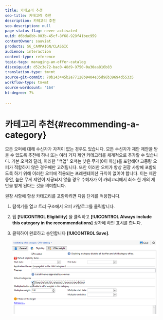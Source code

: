 ```yaml
---
title: 카테고리 추천
seo-title: 카테고리 추천
description: 카테고리 추천
seo-description: null
page-status-flag: never-activated
uuid: d6bda8bb-003b-45cf-8f68-928f41bec959
contentOwner: sauviat
products: SG_CAMPAIGN/CLASSIC
audience: interaction
content-type: reference
topic-tags: managing-an-offer-catalog
discoiquuid: d52c3e72-bac0-48d9-9750-0a30aa816b83
translation-type: tm+mt
source-git-commit: 70b143445b2e77128b9404e35d96b39694d55335
workflow-type: tm+mt
source-wordcount: '164'
ht-degree: 7%

---
```



# 카테고리 추천{#recommending-a-category}

모든 오퍼에 대해 수신자가 자격이 없는 경우도 있습니다. 모든 수신자가 제안 제안을 받을 수 있도록 추천에 하나 또는 여러 가지 제안 카테고리를 체계적으로 추가할 수 있습니다. 기본 오퍼와 달리, 이러한 &quot;백업&quot; 오퍼는 낮은 무게(0이 아님)를 포함해야 고중량 오퍼가 적합하지 않은 경우에만 고려됩니다. 또한 이러한 오퍼가 항상 권장 사항에 포함되도록 하기 위해 이러한 오퍼에 적용되는 프레젠테이션 규칙이 없어야 합니다. 이는 제안 동안, 높은 무게 제안이 제공되지 않을 경우 수혜자가 이 카테고리에서 최소 한 개의 제안을 받게 된다는 것을 의미합니다.

권장 사항에 항상 카테고리를 포함하려면 다음 단계를 적용합니다.

1. 탐색기를 열고 트리 구조에서 오퍼 카탈로그를 클릭합니다.
1. 탭 **[!UICONTROL Eligibility]** 을 클릭하고 **[!UICONTROL Always include this category in the recommendations]** 상자에 확인 표시를 합니다.
1. 클릭하여 완료하고 승인합니다 **[!UICONTROL Save]**.

   ![](assets/offer_cat_default_001.png)

